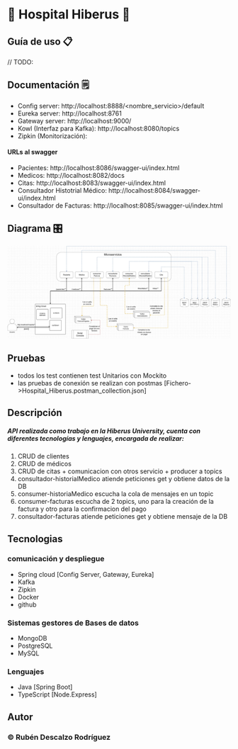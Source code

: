 # 🏥 Hospital Hiberus 🏥

## Guía de uso 📋
// TODO:

## Documentación 🗒️
* Config server: http://localhost:8888/<nombre_servicio>/default
* Eureka server: http://localhost:8761
* Gateway server: http://localhost:9000/<servicio>
* Kowl (Interfaz para Kafka): http://localhost:8080/topics
* Zipkin (Monitorización): 

#### URLs al swagger
* Pacientes: http://localhost:8086/swagger-ui/index.html
* Medicos: http://localhost:8082/docs
* Citas: http://localhost:8083/swagger-ui/index.html
* Consultador Histotrial Médico: http://localhost:8084/swagger-ui/index.html
* Consultador de Facturas: http://localhost:8085/swagger-ui/index.html

## Diagrama 🎛️
![Diagrama.jpg](imagenes%2FDiagrama.jpg)

## Pruebas
* todos los test contienen test Unitarios con Mockito
* las pruebas de conexión se realizan con postmas [Fichero->Hospital_Hiberus.postman_collection.json]

## Descripción
##### API realizada como trabajo en la Hiberus University, cuenta con diferentes tecnologías y lenguajes, encargada de realizar:
1. CRUD de clientes
2. CRUD de médicos
3. CRUD de citas + comunicacion con otros servicio + producer a topics
4. consultador-historialMedico atiende peticiones get y obtiene datos de la DB
5. consumer-historiaMedico escucha la cola de mensajes en un topic
6. consumer-facturas escucha de 2 topics, uno para la creación de la factura y otro para la confirmacion del pago
7. consultador-facturas atiende peticiones get y obtiene mensaje de la DB

## Tecnologias
### comunicación y despliegue
* Spring cloud [Config Server, Gateway, Eureka]
* Kafka
* Zipkin
* Docker
* github

### Sistemas gestores de Bases de datos
* MongoDB
* PostgreSQL
* MySQL

### Lenguajes
* Java [Spring Boot]
* TypeScript [Node.Express]


## Autor
### © Rubén Descalzo Rodríguez